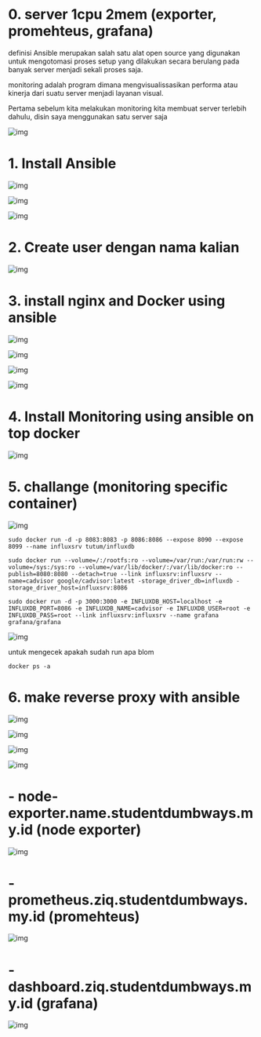 # 0. server 1cpu 2mem (exporter, promehteus, grafana) 

definisi
Ansible merupakan salah satu alat open source yang digunakan untuk mengotomasi proses setup yang dilakukan secara berulang pada banyak server menjadi sekali proses saja.

monitoring adalah program dimana mengvisualissasikan performa atau kinerja dari suatu server menjadi layanan visual.


Pertama sebelum kita melakukan monitoring kita membuat server terlebih dahulu, disin saya menggunakan satu server saja 

![img](assets/0.buat-server.png)


# 1. Install Ansible

![img](assets/ansi1.png)



![img](assets/ansi3.png)


![img](assets/ansible3.png)



# 2. Create user dengan nama kalian

![img](assets/ansi5.png)


# 3. install nginx and Docker using ansible


![img](assets/ansible4.png)

![img](assets/ansible5.png)


![img](assets/ansi4.1.png)


![img](assets/ansi7.png)


# 4. Install Monitoring using ansible on top docker

![img](assets/ansi9.png)




# 5. challange (monitoring specific container)

![img](assets/5.1.png)

```
sudo docker run -d -p 8083:8083 -p 8086:8086 --expose 8090 --expose 8099 --name influxsrv tutum/influxdb

```
```
sudo docker run --volume=/:/rootfs:ro --volume=/var/run:/var/run:rw --volume=/sys:/sys:ro --volume=/var/lib/docker/:/var/lib/docker:ro --publish=8080:8080 --detach=true --link influxsrv:influxsrv --name=cadvisor google/cadvisor:latest -storage_driver_db=influxdb -storage_driver_host=influxsrv:8086
```

```
sudo docker run -d -p 3000:3000 -e INFLUXDB_HOST=localhost -e INFLUXDB_PORT=8086 -e INFLUXDB_NAME=cadvisor -e INFLUXDB_USER=root -e INFLUXDB_PASS=root --link influxsrv:influxsrv --name grafana grafana/grafana

```

![img](assets/5.2.png)


untuk mengecek apakah sudah run apa blom

```
docker ps -a
```

# 6. make reverse proxy with ansible 


![img](assets/reversenode.png)


![img](assets/reverseprom.png)


![img](assets/reversegrafana.png)


![img](assets/ansi10.png)



   # - node-exporter.name.studentdumbways.my.id (node exporter)

![img](assets/moninode.png)


   # - prometheus.ziq.studentdumbways.my.id (promehteus)

![img](assets/moniprome.png)

  
   # - dashboard.ziq.studentdumbways.my.id  (grafana)


![img](assets/monitorgrafana.png)

